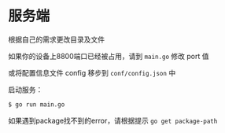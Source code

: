 # 服务端

根据自己的需求更改目录及文件

如果你的设备上8800端口已经被占用，请到 `main.go` 修改 port 值

或将配置信息文件 config 移步到 `conf/config.json` 中

启动服务：

``` bash
$ go run main.go
```
如果遇到package找不到的error，请根据提示 `go get package-path`
